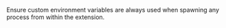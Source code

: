 Ensure custom environment variables are always used when spawning any process from within the extension.

